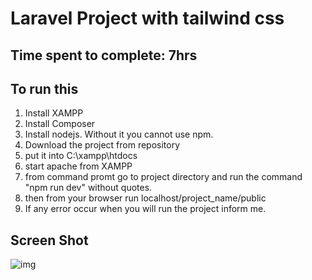 # Laravel Project with tailwind css
## Time spent to complete: 7hrs
## To run this
  1. Install XAMPP
  2. Install Composer
  3. Install nodejs. Without it you cannot use npm.
  4. Download the project from repository
  5. put it into C:\xampp\htdocs
  6. start apache from XAMPP
  7. from command promt go to project directory and run the command "npm run dev" without quotes.
  8. then from your browser run localhost/project_name/public
  9. If any error occur when you will run the project inform me.
  
  ## Screen Shot
  ![img](https://user-images.githubusercontent.com/38862469/209219280-bc22f526-28f5-4ebc-9929-a5cb5847d108.png)


